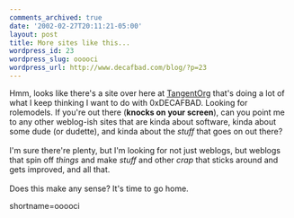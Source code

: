 ```yaml
---
comments_archived: true
date: '2002-02-27T20:11:21-05:00'
layout: post
title: More sites like this...
wordpress_id: 23
wordpress_slug: ooooci
wordpress_url: http://www.decafbad.com/blog/?p=23
---
```

Hmm, looks like there's a site over here at <a href="http://software.tangent.org/">TangentOrg</a> that's doing a lot of what I keep thinking I want to do with 0xDECAFBAD.  Looking for rolemodels.  If you're out there (<strong>knocks on your screen</strong>), can you point me to any other weblog-ish sites that are kinda about software, kinda about some dude (or dudette), and kinda about the <i>stuff</i> that goes on out there?
<br /><br />
I'm sure there're plenty, but I'm looking for not just weblogs, but weblogs that spin off <i>things</i> and make <i>stuff</i> and other <i>crap</i> that sticks around and gets improved, and all that.
<br /><br />
Does this make any sense?  It's time to go home.
<!--more-->
shortname=ooooci
